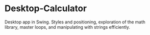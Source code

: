 # Desktop-Calculator
Desktop app in Swing. Styles and positioning, exploration of the math library, master loops, and manipulating with strings efficiently.

